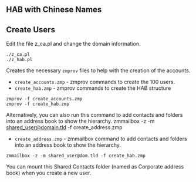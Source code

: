 
HAB with Chinese Names
----------------------

Create Users
------------

Edit the file z_ca.pl and change the domain information.

```
./z_ca.pl
./z_hab.pl
```

Creates the necessary `zmprov` files to help with the creation of the accounts.

* `create_accounts.zmp` - zmprov commands to create the 100 users.
* `create_hab.zmp` - zmprov commands to create the HAB structure


```
zmprov -f create_accounts.zmp
zmprov -f create_hab.zmp
```

Alternatively, you can also run this command to add contacts and folders into an address book to show the hierarchy.
zmmailbox -z -m shared_user@domain.tld -f create_address.zmp

* `create_address.zmp` - zmmailbox command to add contacts and folders into an address book to show the hierarchy.
```
zmmailbox -z -m shared_user@dom.tld -f create_hab.zmp
```

You can mount this Shared Contacts folder (named as Corporate address book) when you create a new user.
